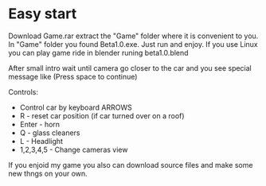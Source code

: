 Easy start
========
Download Game.rar
extract the "Game" folder where it is convenient to you.
In "Game" folder you found Beta1.0.exe. Just run and enjoy.
If you use Linux you can play game ride in blender runing beta1.0.blend

After small intro wait until camera go closer to the car and you see special message like (Press space to continue)

Controls:

* Control car by keyboard ARROWS
* R - reset car position (if car turned over on a roof)
* Enter - horn
* Q - glass cleaners
* L - Headlight
* 1,2,3,4,5 - Change cameras view

If you enjoid my game you also can download source files and make some new thngs on your own.
